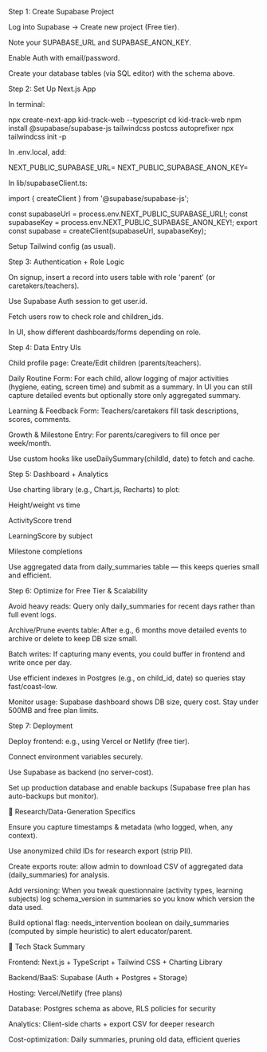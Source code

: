 Step 1: Create Supabase Project

Log into Supabase → Create new project (Free tier).

Note your SUPABASE_URL and SUPABASE_ANON_KEY.

Enable Auth with email/password.

Create your database tables (via SQL editor) with the schema above.

Step 2: Set Up Next.js App

In terminal:

npx create-next-app kid-track-web --typescript
cd kid-track-web
npm install @supabase/supabase-js tailwindcss postcss autoprefixer
npx tailwindcss init -p


In .env.local, add:

NEXT_PUBLIC_SUPABASE_URL=<your-url>
NEXT_PUBLIC_SUPABASE_ANON_KEY=<your-anon-key>


In lib/supabaseClient.ts:

import { createClient } from '@supabase/supabase-js';

const supabaseUrl  = process.env.NEXT_PUBLIC_SUPABASE_URL!;
const supabaseKey  = process.env.NEXT_PUBLIC_SUPABASE_ANON_KEY!;
export const supabase = createClient(supabaseUrl, supabaseKey);


Setup Tailwind config (as usual).

Step 3: Authentication + Role Logic

On signup, insert a record into users table with role 'parent' (or caretakers/teachers).

Use Supabase Auth session to get user.id.

Fetch users row to check role and children_ids.

In UI, show different dashboards/forms depending on role.

Step 4: Data Entry UIs

Child profile page: Create/Edit children (parents/teachers).

Daily Routine Form: For each child, allow logging of major activities (hygiene, eating, screen time) and submit as a summary. In UI you can still capture detailed events but optionally store only aggregated summary.

Learning & Feedback Form: Teachers/caretakers fill task descriptions, scores, comments.

Growth & Milestone Entry: For parents/caregivers to fill once per week/month.

Use custom hooks like useDailySummary(childId, date) to fetch and cache.

Step 5: Dashboard + Analytics

Use charting library (e.g., Chart.js, Recharts) to plot:

Height/weight vs time

ActivityScore trend

LearningScore by subject

Milestone completions

Use aggregated data from daily_summaries table — this keeps queries small and efficient.

Step 6: Optimize for Free Tier & Scalability

Avoid heavy reads: Query only daily_summaries for recent days rather than full event logs.

Archive/Prune events table: After e.g., 6 months move detailed events to archive or delete to keep DB size small.

Batch writes: If capturing many events, you could buffer in frontend and write once per day.

Use efficient indexes in Postgres (e.g., on child_id, date) so queries stay fast/coast-low.

Monitor usage: Supabase dashboard shows DB size, query cost. Stay under 500MB and free plan limits.

Step 7: Deployment

Deploy frontend: e.g., using Vercel or Netlify (free tier).

Connect environment variables securely.

Use Supabase as backend (no server-cost).

Set up production database and enable backups (Supabase free plan has auto-backups but monitor).

🧠 Research/Data-Generation Specifics

Ensure you capture timestamps & metadata (who logged, when, any context).

Use anonymized child IDs for research export (strip PII).

Create exports route: allow admin to download CSV of aggregated data (daily_summaries) for analysis.

Add versioning: When you tweak questionnaire (activity types, learning subjects) log schema_version in summaries so you know which version the data used.

Build optional flag: needs_intervention boolean on daily_summaries (computed by simple heuristic) to alert educator/parent.

🧰 Tech Stack Summary

Frontend: Next.js + TypeScript + Tailwind CSS + Charting Library

Backend/BaaS: Supabase (Auth + Postgres + Storage)

Hosting: Vercel/Netlify (free plans)

Database: Postgres schema as above, RLS policies for security

Analytics: Client-side charts + export CSV for deeper research

Cost-optimization: Daily summaries, pruning old data, efficient queries